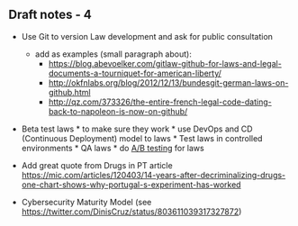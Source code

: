 ## Draft notes - 4

* Use Git to version Law development and ask for public consultation
  * add as examples (small paragraph about):
    * https://blog.abevoelker.com/gitlaw-github-for-laws-and-legal-documents-a-tourniquet-for-american-liberty/
    * http://okfnlabs.org/blog/2012/12/13/bundesgit-german-laws-on-github.html
    * http://qz.com/373326/the-entire-french-legal-code-dating-back-to-napoleon-is-now-on-github/
* Beta test laws
      * to make sure they work
      * use DevOps and CD (Continuous Deployment) model to laws
      * Test laws in controlled environments
        * QA laws
        * do [A/B testing](https://en.wikipedia.org/wiki/A/B_testing) for laws



* Add great quote from Drugs in PT article https://mic.com/articles/120403/14-years-after-decriminalizing-drugs-one-chart-shows-why-portugal-s-experiment-has-worked

* Cybersecurity Maturity Model (see https://twitter.com/DinisCruz/status/803611039317327872)  

